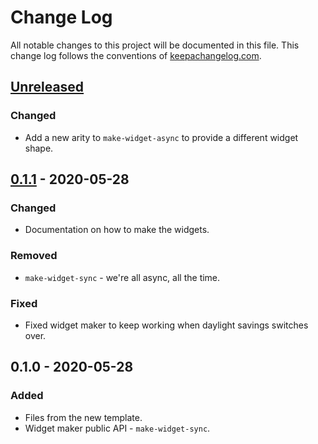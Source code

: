 # Change Log
All notable changes to this project will be documented in this file. This change log follows the conventions of [keepachangelog.com](http://keepachangelog.com/).

## [Unreleased]
### Changed
- Add a new arity to `make-widget-async` to provide a different widget shape.

## [0.1.1] - 2020-05-28
### Changed
- Documentation on how to make the widgets.

### Removed
- `make-widget-sync` - we're all async, all the time.

### Fixed
- Fixed widget maker to keep working when daylight savings switches over.

## 0.1.0 - 2020-05-28
### Added
- Files from the new template.
- Widget maker public API - `make-widget-sync`.

[Unreleased]: https://github.com/your-name/helloworld/compare/0.1.1...HEAD
[0.1.1]: https://github.com/your-name/helloworld/compare/0.1.0...0.1.1
